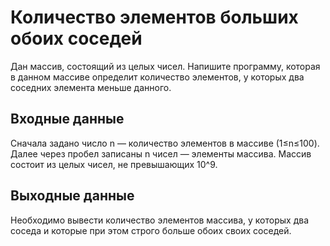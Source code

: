 # Количество элементов больших обоих соседей
Дан массив, состоящий из целых чисел. Напишите программу, которая в данном массиве определит количество элементов, у которых два соседних элемента меньше данного.

## Входные данные

Сначала задано число n — количество элементов в массиве (1≤n≤100). Далее через пробел записаны n чисел — элементы массива. Массив состоит из целых чисел, не превышающих 10^9.

## Выходные данные

Необходимо вывести количество элементов массива, у которых два соседа и которые при этом строго больше обоих своих соседей.